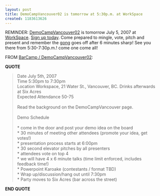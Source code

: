 ```yaml
---
layout: post
title: DemoCampVancouver02 is tomorrow at 5:30p.m. at WorkSpace
created: 1183613626
---
```

<p> REMINDER: <a href="http://barcamp.org/DemoCampVancouver02">DemoCampVancouver02</a> is tomorrow July 5, 2007 at <a href="http://www.abetterplacetowork.com/">WorkSpace</a>. <a href="http://barcamp.org/DemoCampVancouver02">Sign up today</a>. Come prepared to mingle, vote, pitch and present and remember the <a href="http://bmannconsulting.com/blog/bmann/democampvancouver-now-more-gong">gong</a> goes off after 6 minutes sharp! See you there from 5:30-7:30p.m.! come one come all! </p><p> FROM <a href="http://barcamp.org/DemoCampVancouver02">BarCamp / DemoCampVancouver02</a>: </p><p> <strong>QUOTE</strong> </p><blockquote> Date	July 5th, 2007 <br />Time	5:30pm to 7:30pm <br />Location	Workspace, 21 Water St., Vancouver, BC. Drinks afterwards at Six Acres <br />Expected Attendance	50-75 <br /> <br />Read the background on the DemoCampVancouver page. <br /> <br />Demo Schedule <br /> <br />* come in the door and post your demo idea on the board <br />* 30 minutes of meeting other attendees (promote your idea, get votes!) <br />* presentation process starts at 6:00pm <br />* 30 second elevator pitches by all presenters <br />* attendees vote on top 4 <br />* we will have 4 x 6 minute talks (time limit enforced, includes feedback time!) <br />* Powerpoint Karoake (contestants / format TBD) <br />* Wrap up/discussion/hang out until 7:30pm <br />* Party moves to Six Acres (bar across the street) </blockquote><p> <strong>END QUOTE</strong> </p>
